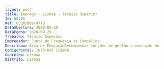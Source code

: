 ```yaml
--- 
layout: post
title: Emprego - Lisboa - Técnico Superior
Id: 80205
Ref: OE202009/0773
DataAbertura: 2020-09-18
DataFecho: 2020-09-29
Trabalho: Técnico Superior
Empregador: Junta de Freguesia de Campolide
Descricao: Área de EducaçãoDesempenhar funções de gestão e execução do contrato de delegação de competências da Câmara Municipal de Lisboa na Junta de Freguesia de Campolide denominado “Refeições Escolares”, nomeadamente, garantindo atendimento personalizado aos Encarregados de Educação  estabelecer contactos com a coordenação da Escola Mestre Querubim Lapa e restante comunidade escolar, incluindo recursos humanos, Agrupamento de Escolas Marquesa de Alorna, Associação de Pais e Encarregados de Educação, Centro de Saúde e outras entidades intervenientes, nos termos de diretivas concretas e no âmbito das competências delegadas na Freguesia  elaborar e apoiar a elaboração de estudos e relatórios no âmbito das competências delegadas  exercer funções de apoio geral ao pelouro, incluindo execução de procedimentos internos de autorização e aprovação de despesa, apoio à elaboração do orçamento do projeto  gerir equipa de trabalhadores afectos ao cumprimento das competências  gerir os recursos técnicos e materiais para execução de tarefas  garantir a contratação de bens e serviços e recursos humanos necessários ao cumprimento das competências, realizando as respectivas requisições e em interligação com os restantes serviços da autarquia  garantir o cumprimento das normas de higiene e segurança alimentares, com vista a garantir um serviço de qualidade, nos termos da legislação em vigor e do Regulamento das Refeições Escolares da Junta de Freguesia de Campolide  assegurar o cumprimento do Regulamento das Refeições Escolares da Junta de Freguesia de Campolide  assegurar o cumprimento de todas as disposições legais e regulamentares referentes à elaboração de refeições escolares  assegurar a elaboração de ementa diária de acordo com todas as disposições legais e regulamentares referentes à elaboração de refeições escolares  emitir notas de cobrança e efetuar o correto registo de receita no âmbito do Regulamento das Refeições Escolares da Junta de Freguesia de Campolide  exercer as demais funções, procedimentos, tarefas ou atribuições que lhe são cometidas por lei, regulamento, deliberação, despacho ou determinação superior.
CodigoPostal: 1070-036 LISBOA
Concelho: Lisboa
Distrito: Lisboa
--- 
```

